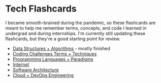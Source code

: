 # Tech Flashcards
I became smooth-brained during the pandemic, so these flashcards are meant to help me remember terms, concepts, and code I learned in undergrad and during internships. I'm currently still updating these flashcards, but they're a good starting point for review. 
  * [Data Structures + Algorithms](https://app.mochi.cards/decks/06b1d622-9d8c-4fc8-b148-8d1b62f45a7c/DuSOPfQN/Data-Structures-Algorithms) - mostly finished
  * [Coding Challenges Terms + Techniques](https://quizlet.com/_by5spm?x=1qqt&i=3tpv2g)
  * [Programming Languages + Paradigms](https://quizlet.com/711340754/programming-languages-flash-cards/)
  * [Internet](https://quizlet.com/711340914/internet-flash-cards/)
  * [Software Architecture](https://quizlet.com/716686558/software-architecture-flash-cards/)
  * [Cloud + DevOps Engineering](https://quizlet.com/711337075/cloud-devops-engineering-flash-cards/)
